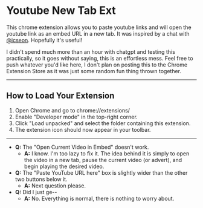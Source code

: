 # Youtube New Tab Ext

This chrome extension allows you to paste youtube links and will open the youtube link as an embed URL in a new tab. It was inspired by a chat with [@icseon](https://github.com/icseon). Hopefully it's useful!

I didn't spend much more than an hour with chatgpt and testing this practically, so it goes without saying, this is an effortless mess. Feel free to push whatever you'd like here, I don't plan on posting this to the Chrome Extension Store as it was just some random fun thing thrown together.

---

## How to Load Your Extension
1. Open Chrome and go to chrome://extensions/
1. Enable "Developer mode" in the top-right corner.
1. Click "Load unpacked" and select the folder containing this extension.
1. The extension icon should now appear in your toolbar.

---

- **Q:** The "Open Current Video in Embed" doesn't work.
  - **A:** I know. I'm too lazy to fix it. The idea behind it is simply to open the video in a new tab, pause the current video (or advert), and begin playing the desired video.
- **Q:** The "Paste YouTube URL here" box is slightly wider than the other two buttons below it.
  - **A:** Next question please.
- **Q:** Did I just ge--
  - **A:** No. Everything is normal, there is nothing to worry about.
